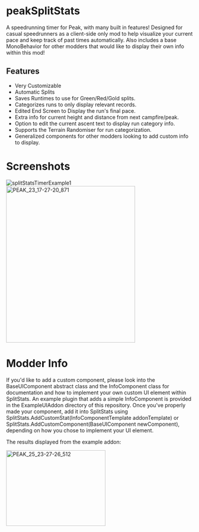 # peakSplitStats
A speedrunning timer for Peak, with many built in features! Designed for casual speedrunners as a client-side only mod to help visualize your current pace and keep track of past times automatically. Also includes a base MonoBehavior for other modders that would like to display their own info within this mod!

## Features
* Very Customizable
* Automatic Splits
* Saves Runtimes to use for Green/Red/Gold splits.
* Categorizes runs to only display relevant records.
* Edited End Screen to Display the run's final pace.
* Extra info for current height and distance from next campfire/peak.
* Option to edit the current ascent text to display run category info.
* Supports the Terrain Randomiser for run categorization.
* Generalized components for other modders looking to add custom info to display.

# Screenshots
![splitStatsTimerExample1](https://github.com/user-attachments/assets/102e836c-d57d-46cd-a85b-46f327771419)
<img width="348" height="422" alt="PEAK_23_17-27-20_871" src="https://github.com/user-attachments/assets/a0f41fc2-ea1e-4a2a-8f93-ef450d5bd3c2" />

# Modder Info
If you'd like to add a custom component, please look into the BaseUIComponent abstract class and the InfoComponent class for documentation and how to implement your own custom UI element within SplitStats. An example plugin that adds a simple InfoComponent is provided in the ExampleUIAddon directory of this repository. Once you've properly made your component, add it into SplitStats using SplitStats.AddCustomStat(InfoComponentTemplate addonTemplate) or SplitStats.AddCustomComponent(BaseUIComponent newComponent), depending on how you chose to implement your UI element.

The results displayed from the example addon:

<img width="268" height="204" alt="PEAK_25_23-27-26_512" src="https://github.com/user-attachments/assets/81f441ee-4467-4a9f-9fd2-4c2f68a197bd" />

